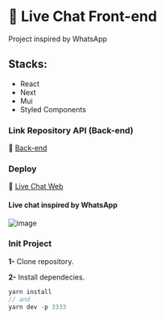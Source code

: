 # 💬 Live Chat Front-end

Project inspired by WhatsApp

## Stacks: 

- React
- Next
- Mui
- Styled Components

### Link Repository API (Back-end)

🔗 [Back-end](https://github.com/jrsousadev/live-chat-api)

### Deploy 

🔗 [Live Chat Web](https://live-chat-web.vercel.app/637d9d6fcaeea7b8cd7d7fed)

#### Live chat inspired by WhatsApp

![image](https://user-images.githubusercontent.com/92350736/205471365-9b8c7010-a80f-436b-9b70-b250b378259c.png)

### Init Project

**1-** Clone repository.

**2-** Install dependecies.
```js
yarn install
// and
yarn dev -p 3333
```
